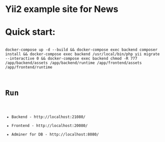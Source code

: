 # Yii2 example site for News

# Quick start:

<code>
docker-compose up -d --build && docker-compose exec backend composer install && docker-compose exec backend /usr/local/bin/php yii migrate --interactive 0 && docker-compose exec backend chmod -R 777 /app/backend/assets /app/backend/runtime /app/frontend/assets /app/frontend/runtime
</doce>

# Run

* Backend - http://localhost:21080/
* Frontend - http://localhost:20080/
* Adminer for DB - http://localhost:8080/
